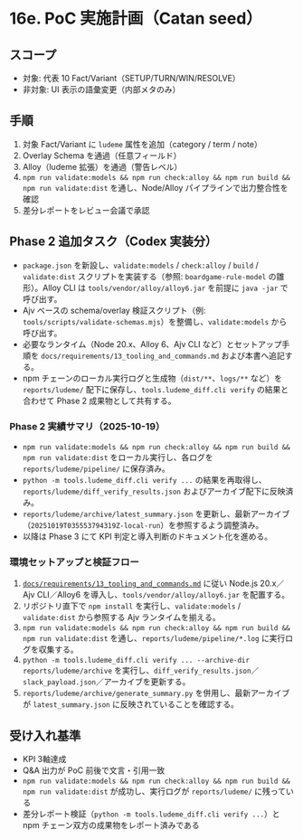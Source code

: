 # 16e. PoC 実施計画（Catan seed）

## スコープ
- 対象: 代表 10 Fact/Variant（SETUP/TURN/WIN/RESOLVE）
- 非対象: UI 表示の語彙変更（内部メタのみ）

## 手順
1. 対象 Fact/Variant に `ludeme` 属性を追加（category / term / note）
2. Overlay Schema を通過（任意フィールド）
3. Alloy（ludeme 拡張）を通過（警告レベル）
4. `npm run validate:models && npm run check:alloy && npm run build && npm run validate:dist` を通し、Node/Alloy パイプラインで出力整合性を確認
5. 差分レポートをレビュー会議で承認

## Phase 2 追加タスク（Codex 実装分）
- `package.json` を新設し、`validate:models` / `check:alloy` / `build` / `validate:dist` スクリプトを実装する（参照: `boardgame-rule-model` の雛形）。Alloy CLI は `tools/vendor/alloy/alloy6.jar` を前提に `java -jar` で呼び出す。
- Ajv ベースの schema/overlay 検証スクリプト（例: `tools/scripts/validate-schemas.mjs`）を整備し、`validate:models` から呼び出す。
- 必要なランタイム（Node 20.x、Alloy 6、Ajv CLI など）とセットアップ手順を `docs/requirements/13_tooling_and_commands.md` および本書へ追記する。
- npm チェーンのローカル実行ログと生成物（`dist/**`、`logs/**` など）を `reports/ludeme/` 配下に保存し、`tools.ludeme_diff.cli verify` の結果と合わせて Phase 2 成果物として共有する。

### Phase 2 実績サマリ（2025-10-19）
- `npm run validate:models && npm run check:alloy && npm run build && npm run validate:dist` をローカル実行し、各ログを `reports/ludeme/pipeline/` に保存済み。
- `python -m tools.ludeme_diff.cli verify ...` の結果を再取得し、`reports/ludeme/diff_verify_results.json` およびアーカイブ配下に反映済み。
- `reports/ludeme/archive/latest_summary.json` を更新し、最新アーカイブ（`20251019T035553794319Z-local-run`）を参照するよう調整済み。
- 以降は Phase 3 にて KPI 判定と導入判断のドキュメント化を進める。

### 環境セットアップと検証フロー
1. [`docs/requirements/13_tooling_and_commands.md`](13_tooling_and_commands.md) に従い Node.js 20.x／Ajv CLI／Alloy6 を導入し、`tools/vendor/alloy/alloy6.jar` を配置する。
2. リポジトリ直下で `npm install` を実行し、`validate:models` / `validate:dist` から参照する Ajv ランタイムを揃える。
3. `npm run validate:models && npm run check:alloy && npm run build && npm run validate:dist` を通し、`reports/ludeme/pipeline/*.log` に実行ログを収集する。
4. `python -m tools.ludeme_diff.cli verify ... --archive-dir reports/ludeme/archive` を実行し、`diff_verify_results.json`／`slack_payload.json`／アーカイブを更新する。
5. `reports/ludeme/archive/generate_summary.py` を併用し、最新アーカイブが `latest_summary.json` に反映されていることを確認する。

## 受け入れ基準
- KPI 3軸達成
- Q&A 出力が PoC 前後で文言・引用一致
- `npm run validate:models && npm run check:alloy && npm run build && npm run validate:dist` が成功し、実行ログが `reports/ludeme/` に残っている
- 差分レポート検証（`python -m tools.ludeme_diff.cli verify ...`）と npm チェーン双方の成果物をレポート済みである
